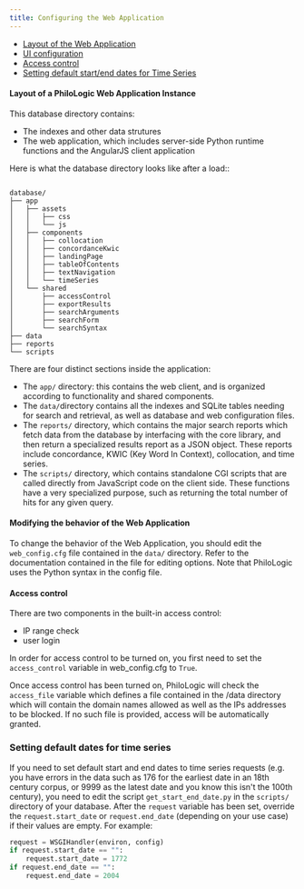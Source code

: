 ```yaml
---
title: Configuring the Web Application
---
```


-   [Layout of the Web Application](#layout)
-   [UI configuration](#ui)
-   [Access control](#access)
-   [Setting default start/end dates for Time Series](#setting-default-dates-for-time-series)

#### <a name="layout"></a>Layout of a PhiloLogic Web Application Instance

This database directory contains:

-   The indexes and other data strutures
-   The web application, which includes server-side Python runtime functions and the AngularJS client application

Here is what the database directory looks like after a load::

<pre><code>
database/
├── app
│   ├── assets
│   │   ├── css
│   │   └── js
│   ├── components
│   │   ├── collocation
│   │   ├── concordanceKwic
│   │   ├── landingPage
│   │   ├── tableOfContents
│   │   ├── textNavigation
│   │   └── timeSeries
│   └── shared
│       ├── accessControl
│       ├── exportResults
│       ├── searchArguments
│       ├── searchForm
│       └── searchSyntax
├── data
├── reports
└── scripts
</code></pre>

There are four distinct sections inside the application:

-   The `app/` directory: this contains the web client, and is organized according to functionality and shared components.
-   The `data/`directory contains all the indexes and SQLite tables needing for search and retrieval, as well as database and web configuration files.
-   The `reports/` directory, which contains the major search reports which fetch data from the database by interfacing with the core library, and then return a specialized results report as a JSON object. These reports include concordance, KWIC (Key Word In Context), collocation, and time series.
-   The `scripts/` directory, which contains standalone CGI scripts that are called directly from JavaScript code on the client side. These functions have a very specialized purpose, such as returning the total number of hits for any given query.

#### <a name="ui"></a>Modifying the behavior of the Web Application

To change the behavior of the Web Application, you should edit the `web_config.cfg` file contained in the `data/` directory. Refer to the documentation contained in the file for editing options. Note that PhiloLogic uses the Python syntax in the config file.

#### <a name="access"></a>Access control

There are two components in the built-in access control:

-   IP range check
-   user login

In order for access control to be turned on, you first need to set the `access_control` variable in web_config.cfg to `True`.

Once access control has been turned on, PhiloLogic will check the `access_file` variable which defines a file contained in the /data directory which will contain the domain names allowed as well as the IPs addresses to be blocked. If no such file is provided, access will be automatically granted.

### Setting default dates for time series

If you need to set default start and end dates to time series requests (e.g. you have errors in the data such as 176 for the earliest date in an 18th century corpus, or 9999 as the latest date and you know this isn't the 100th century), you need to edit the script `get_start_end_date.py` in the `scripts/` directory of your database. After the `request` variable has been set, override the `request.start_date` or `request.end_date` (depending on your use case) if their values are empty. For example:

```python
request = WSGIHandler(environ, config)
if request.start_date == "":
    request.start_date = 1772
if request.end_date == "":
    request.end_date = 2004
```
